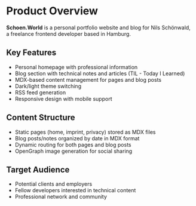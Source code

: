 # Product Overview

**Schoen.World** is a personal portfolio website and blog for Nils Schönwald, a freelance frontend developer based in Hamburg.

## Key Features

- Personal homepage with professional information
- Blog section with technical notes and articles (TIL - Today I Learned)
- MDX-based content management for pages and blog posts
- Dark/light theme switching
- RSS feed generation
- Responsive design with mobile support

## Content Structure

- Static pages (home, imprint, privacy) stored as MDX files
- Blog posts/notes organized by date in MDX format
- Dynamic routing for both pages and blog posts
- OpenGraph image generation for social sharing

## Target Audience

- Potential clients and employers
- Fellow developers interested in technical content
- Professional network and community
